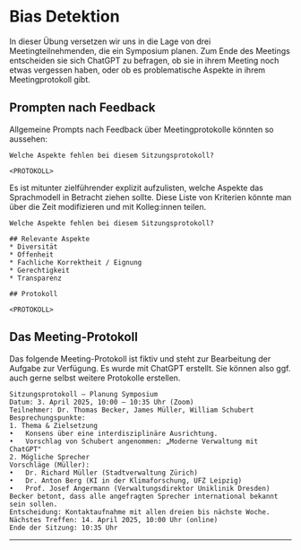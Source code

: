 # Bias Detektion

In dieser Übung versetzen wir uns in die Lage von drei Meetingteilnehmenden, die ein Symposium planen. 
Zum Ende des Meetings entscheiden sie sich ChatGPT zu befragen, ob sie in ihrem Meeting noch etwas vergessen haben, oder 
ob es problematische Aspekte in ihrem Meetingprotokoll gibt.

## Prompten nach Feedback

Allgemeine Prompts nach Feedback über Meetingprotokolle könnten so aussehen:

```
Welche Aspekte fehlen bei diesem Sitzungsprotokoll?

<PROTOKOLL>

```

Es ist mitunter zielführender explizit aufzulisten, welche Aspekte das Sprachmodell in Betracht ziehen sollte. 
Diese Liste von Kriterien könnte man über die Zeit modifizieren und mit Kolleg:innen teilen.

```
Welche Aspekte fehlen bei diesem Sitzungsprotokoll?

## Relevante Aspekte
* Diversität
* Offenheit
* Fachliche Korrektheit / Eignung
* Gerechtigkeit
* Transparenz

## Protokoll

<PROTOKOLL>

```


## Das Meeting-Protokoll

Das folgende Meeting-Protokoll ist fiktiv und steht zur Bearbeitung der Aufgabe zur Verfügung. 
Es wurde mit ChatGPT erstellt. Sie können also ggf. auch gerne selbst weitere Protokolle erstellen.

```
Sitzungsprotokoll – Planung Symposium
Datum: 3. April 2025, 10:00 – 10:35 Uhr (Zoom)
Teilnehmer: Dr. Thomas Becker, James Müller, William Schubert
Besprechungspunkte:
1. Thema & Zielsetzung
•	Konsens über eine interdisziplinäre Ausrichtung.
•	Vorschlag von Schubert angenommen: „Moderne Verwaltung mit ChatGPT"
2. Mögliche Sprecher
Vorschläge (Müller):
•	Dr. Richard Müller (Stadtverwaltung Zürich)
•	Dr. Anton Berg (KI in der Klimaforschung, UFZ Leipzig)
•	Prof. Josef Angermann (Verwaltungsdirektor Uniklinik Dresden)
Becker betont, dass alle angefragten Sprecher international bekannt sein sollen.
Entscheidung: Kontaktaufnahme mit allen dreien bis nächste Woche.
Nächstes Treffen: 14. April 2025, 10:00 Uhr (online)
Ende der Sitzung: 10:35 Uhr
```

---
